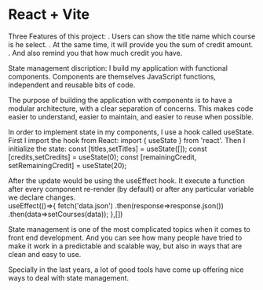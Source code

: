 # React + Vite
<!-- 
This template provides a minimal setup to get React working in Vite with HMR and some ESLint rules.

Currently, two official plugins are available:

- [@vitejs/plugin-react](https://github.com/vitejs/vite-plugin-react/blob/main/packages/plugin-react/README.md) uses [Babel](https://babeljs.io/) for Fast Refresh
- [@vitejs/plugin-react-swc](https://github.com/vitejs/vite-plugin-react-swc) uses [SWC](https://swc.rs/) for Fast Refresh
-  -->

Three Features of this project:
. Users can show the title name which course is he select.
. At the same time, it will provide you the sum of credit amount.
. And also remind you that how much credit you have.

State management discription:
I build my application with functional components. Components are themselves JavaScript functions, independent and reusable bits of code.

The purpose of building the application with components is to have a modular architecture, with a clear separation of concerns. This makes code easier to understand, easier to maintain, and easier to reuse when possible.

In order to implement state in my components, I use a hook called useState. First I import the hook from React: import { useState } from 'react'. Then I initialize the state: 
    const [titles,setTitles] = useState([]);
    const [credits,setCredits] = useState(0);
    const [remainingCredit, setRemainingCredit] = useState(20);

After the update would be using the useEffect hook. It execute a function after every component re-render (by default) or after any particular variable we declare changes.  
useEffect(()=>{
        fetch('data.json')
        .then(response=>response.json())
        .then(data=>setCourses(data));
    },[])


State management is one of the most complicated topics when it comes to front end development. And you can see how many people have tried to make it work in a predictable and scalable way, but also in ways that are clean and easy to use.

Specially in the last years, a lot of good tools have come up offering nice ways to deal with state management.